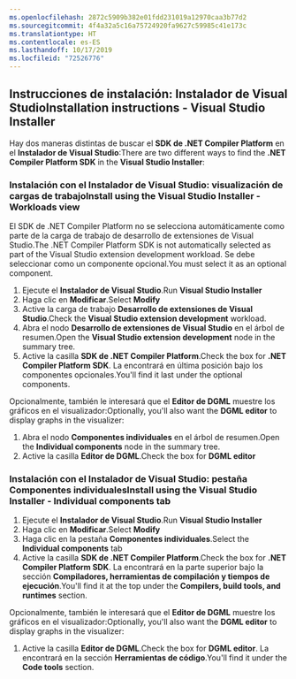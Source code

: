 ```yaml
---
ms.openlocfilehash: 2872c5909b382e01fdd231019a12970caa3b77d2
ms.sourcegitcommit: 4f4a32a5c16a75724920fa9627c59985c41e173c
ms.translationtype: HT
ms.contentlocale: es-ES
ms.lasthandoff: 10/17/2019
ms.locfileid: "72526776"
---
```

## <a name="installation-instructions---visual-studio-installer"></a><span data-ttu-id="d4e97-101">Instrucciones de instalación: Instalador de Visual Studio</span><span class="sxs-lookup"><span data-stu-id="d4e97-101">Installation instructions - Visual Studio Installer</span></span>

<span data-ttu-id="d4e97-102">Hay dos maneras distintas de buscar el **SDK de .NET Compiler Platform** en el **Instalador de Visual Studio**:</span><span class="sxs-lookup"><span data-stu-id="d4e97-102">There are two different ways to find the **.NET Compiler Platform SDK** in the **Visual Studio Installer**:</span></span>

### <a name="install-using-the-visual-studio-installer---workloads-view"></a><span data-ttu-id="d4e97-103">Instalación con el Instalador de Visual Studio: visualización de cargas de trabajo</span><span class="sxs-lookup"><span data-stu-id="d4e97-103">Install using the Visual Studio Installer - Workloads view</span></span>

<span data-ttu-id="d4e97-104">El SDK de .NET Compiler Platform no se selecciona automáticamente como parte de la carga de trabajo de desarrollo de extensiones de Visual Studio.</span><span class="sxs-lookup"><span data-stu-id="d4e97-104">The .NET Compiler Platform SDK is not automatically selected as part of the Visual Studio extension development workload.</span></span> <span data-ttu-id="d4e97-105">Se debe seleccionar como un componente opcional.</span><span class="sxs-lookup"><span data-stu-id="d4e97-105">You must select it as an optional component.</span></span>

1. <span data-ttu-id="d4e97-106">Ejecute el **Instalador de Visual Studio**.</span><span class="sxs-lookup"><span data-stu-id="d4e97-106">Run **Visual Studio Installer**</span></span>
1. <span data-ttu-id="d4e97-107">Haga clic en **Modificar**.</span><span class="sxs-lookup"><span data-stu-id="d4e97-107">Select **Modify**</span></span>
1. <span data-ttu-id="d4e97-108">Active la carga de trabajo **Desarrollo de extensiones de Visual Studio**.</span><span class="sxs-lookup"><span data-stu-id="d4e97-108">Check the **Visual Studio extension development** workload.</span></span>
1. <span data-ttu-id="d4e97-109">Abra el nodo **Desarrollo de extensiones de Visual Studio** en el árbol de resumen.</span><span class="sxs-lookup"><span data-stu-id="d4e97-109">Open the **Visual Studio extension development** node in the summary tree.</span></span>
1. <span data-ttu-id="d4e97-110">Active la casilla **SDK de .NET Compiler Platform**.</span><span class="sxs-lookup"><span data-stu-id="d4e97-110">Check the box for **.NET Compiler Platform SDK**.</span></span> <span data-ttu-id="d4e97-111">La encontrará en última posición bajo los componentes opcionales.</span><span class="sxs-lookup"><span data-stu-id="d4e97-111">You'll find it last under the optional components.</span></span>

<span data-ttu-id="d4e97-112">Opcionalmente, también le interesará que el **Editor de DGML** muestre los gráficos en el visualizador:</span><span class="sxs-lookup"><span data-stu-id="d4e97-112">Optionally, you'll also want the **DGML editor** to display graphs in the visualizer:</span></span>

1. <span data-ttu-id="d4e97-113">Abra el nodo **Componentes individuales** en el árbol de resumen.</span><span class="sxs-lookup"><span data-stu-id="d4e97-113">Open the **Individual components** node in the summary tree.</span></span>
1. <span data-ttu-id="d4e97-114">Active la casilla **Editor de DGML**.</span><span class="sxs-lookup"><span data-stu-id="d4e97-114">Check the box for **DGML editor**</span></span>

### <a name="install-using-the-visual-studio-installer---individual-components-tab"></a><span data-ttu-id="d4e97-115">Instalación con el Instalador de Visual Studio: pestaña Componentes individuales</span><span class="sxs-lookup"><span data-stu-id="d4e97-115">Install using the Visual Studio Installer - Individual components tab</span></span>

1. <span data-ttu-id="d4e97-116">Ejecute el **Instalador de Visual Studio**.</span><span class="sxs-lookup"><span data-stu-id="d4e97-116">Run **Visual Studio Installer**</span></span>
1. <span data-ttu-id="d4e97-117">Haga clic en **Modificar**.</span><span class="sxs-lookup"><span data-stu-id="d4e97-117">Select **Modify**</span></span>
1. <span data-ttu-id="d4e97-118">Haga clic en la pestaña **Componentes individuales**.</span><span class="sxs-lookup"><span data-stu-id="d4e97-118">Select the **Individual components** tab</span></span>
1. <span data-ttu-id="d4e97-119">Active la casilla **SDK de .NET Compiler Platform**.</span><span class="sxs-lookup"><span data-stu-id="d4e97-119">Check the box for **.NET Compiler Platform SDK**.</span></span> <span data-ttu-id="d4e97-120">La encontrará en la parte superior bajo la sección **Compiladores, herramientas de compilación y tiempos de ejecución**.</span><span class="sxs-lookup"><span data-stu-id="d4e97-120">You'll find it at the top under the **Compilers, build tools, and runtimes** section.</span></span>

<span data-ttu-id="d4e97-121">Opcionalmente, también le interesará que el **Editor de DGML** muestre los gráficos en el visualizador:</span><span class="sxs-lookup"><span data-stu-id="d4e97-121">Optionally, you'll also want the **DGML editor** to display graphs in the visualizer:</span></span>

1. <span data-ttu-id="d4e97-122">Active la casilla **Editor de DGML**.</span><span class="sxs-lookup"><span data-stu-id="d4e97-122">Check the box for **DGML editor**.</span></span> <span data-ttu-id="d4e97-123">La encontrará en la sección **Herramientas de código**.</span><span class="sxs-lookup"><span data-stu-id="d4e97-123">You'll find it under the **Code tools** section.</span></span>
